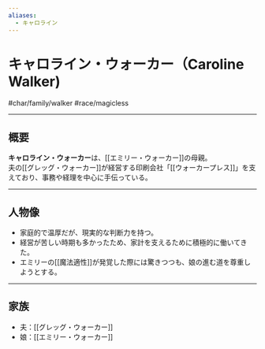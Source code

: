 ```yaml
---
aliases:
  - キャロライン
---
```

# キャロライン・ウォーカー（Caroline Walker)
#char/family/walker #race/magicless 

---

## 概要
**キャロライン・ウォーカー**は、[[エミリー・ウォーカー]]の母親。  
夫の[[グレッグ・ウォーカー]]が経営する印刷会社「[[ウォーカープレス]]」を支えており、事務や経理を中心に手伝っている。  

---

## 人物像
- 家庭的で温厚だが、現実的な判断力を持つ。  
- 経営が苦しい時期も多かったため、家計を支えるために積極的に働いてきた。  
- エミリーの[[魔法適性]]が発覚した際には驚きつつも、娘の進む道を尊重しようとする。  

---

## 家族
- 夫：[[グレッグ・ウォーカー]]  
- 娘：[[エミリー・ウォーカー]]  
